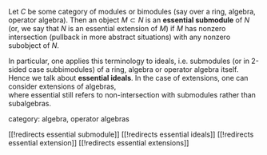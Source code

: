 Let $C$ be some category of modules or bimodules (say over a ring, algebra, operator algebra). Then an object $M\subset N$ is an __essential submodule__ of $N$ (or, we say that $N$ is an essential extension of $M$) if $M$ has nonzero intersection (pullback in more abstract situations) with any nonzero subobject of $N$. 

In particular, one applies this terminology to ideals, i.e. submodules (or in 2-sided case subbimodules) of a ring, algebra or operator algebra itself. Hence we talk about __essential ideals__. In the case of extensions, 
one can consider extensions of algebras,  
where essential still refers to non-intersection 
with submodules rather than subalgebras. 

category: algebra, operator algebras

[[!redirects essential submodule]]
[[!redirects essential ideals]]
[[!redirects essential extension]]
[[!redirects essential extensions]]